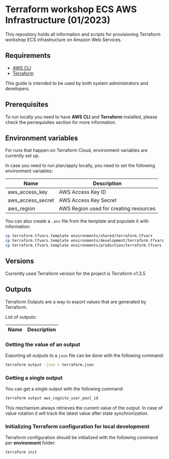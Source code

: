 # Terraform workshop ECS AWS Infrastructure (01/2023)

This repository holds all information and scripts for provisioning Terraform workshop ECS infrastructure on Amazon Web Services.

## Requirements

- [AWS CLI](https://aws.amazon.com/cli/)
- [Terraform](https://www.terraform.io)

This guide is intended to be used by both system administrators and developers.

## Prerequisites

To run locally you need to have **AWS CLI** and **Terraform** installed, please check the perrequisites section for more information.

## Environment variables

For runs that happen on Terraform Cloud, environment variables are currently set up.

In case you need to run plan/apply locally, you need to set the following environment variables:

| Name              | Description                            |
| ----------------- | -------------------------------------- |
| aws_access_key    | AWS Access Key ID                      |
| aws_access_secret | AWS Access Key Secret                  |
| aws_region        | AWS Region used for creating resources |

You can also create a `.env` file from the template and populate it with information:

```bash
cp terraform.tfvars.template environments/shared/terraform.tfvars
cp terraform.tfvars.template environments/development/terraform.tfvars
cp terraform.tfvars.template environments/production/terraform.tfvars
```

## Versions

Currently used Terraform version for the project is Terraform v1.3.5

## Outputs

Terraform Outputs are a way to export values that are generated by Terraform.

List of outputs:

| Name | Description |
| ---- | ----------- |

### Getting the value of an output

Exporting all outputs to a `json` file can be done with the following command:

```bash
terraform output -json > terraform.json
```

### Getting a single output

You can get a single output with the following command:

```bash
terraform output aws_cognito_user_pool_id
```

This mechanism always retrieves the current value of the output. In case of value rotation it will track the latest value after state synchronization.

### Initializing Terraform configuration for local development

Terraform configuration should be initialized with the following command per **environment** folder:

```bash
terraform init
```
